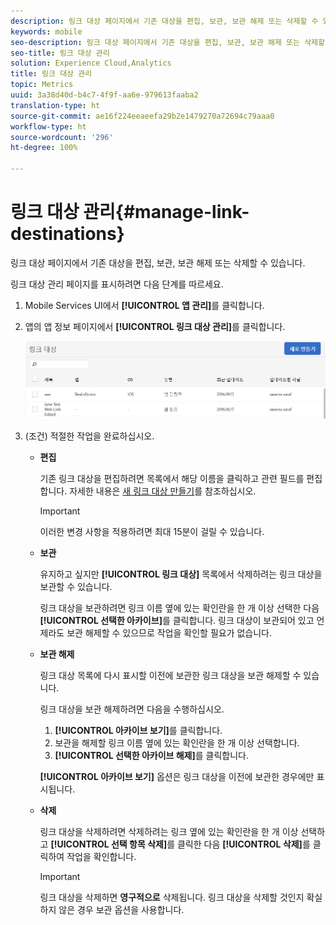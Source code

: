 ```yaml
---
description: 링크 대상 페이지에서 기존 대상을 편집, 보관, 보관 해제 또는 삭제할 수 있습니다.
keywords: mobile
seo-description: 링크 대상 페이지에서 기존 대상을 편집, 보관, 보관 해제 또는 삭제할 수 있습니다.
seo-title: 링크 대상 관리
solution: Experience Cloud,Analytics
title: 링크 대상 관리
topic: Metrics
uuid: 3a38d40d-b4c7-4f9f-aa6e-979613faaba2
translation-type: ht
source-git-commit: ae16f224eeaeefa29b2e1479270a72694c79aaa0
workflow-type: ht
source-wordcount: '296'
ht-degree: 100%

---
```



# 링크 대상 관리{#manage-link-destinations}

링크 대상 페이지에서 기존 대상을 편집, 보관, 보관 해제 또는 삭제할 수 있습니다.

링크 대상 관리 페이지를 표시하려면 다음 단계를 따르세요. 

1. Mobile Services UI에서 **[!UICONTROL 앱 관리]**&#x200B;를 클릭합니다.
1. 앱의 앱 정보 페이지에서 **[!UICONTROL 링크 대상 관리]**&#x200B;를 클릭합니다.

   ![링크 대상](assets/link_destinations_list.png)

1. (조건) 적절한 작업을 완료하십시오. 

   * **편집**

      기존 링크 대상을 편집하려면 목록에서 해당 이름을 클릭하고 관련 필드를 편집합니다. 자세한 내용은 [새 링크 대상 만들기](/help/using/acquisition-main/c-manage-link-destinations/t-create-new-app-deep-link-destination.md)를 참조하십시오.

      >[!IMPORTANT]
      >
      >이러한 변경 사항을 적용하려면 최대 15분이 걸릴 수 있습니다.

   * **보관**

      유지하고 싶지만 **[!UICONTROL 링크 대상]** 목록에서 삭제하려는 링크 대상을 보관할 수 있습니다.

      링크 대상을 보관하려면 링크 이름 옆에 있는 확인란을 한 개 이상 선택한 다음 **[!UICONTROL 선택한 아카이브]**&#x200B;를 클릭합니다. 링크 대상이 보관되어 있고 언제라도 보관 해제할 수 있으므로 작업을 확인할 필요가 없습니다.

   * **보관 해제**

      링크 대상 목록에 다시 표시할 이전에 보관한 링크 대상을 보관 해제할 수 있습니다.

      링크 대상을 보관 해제하려면 다음을 수행하십시오.

      1. **[!UICONTROL 아카이브 보기]**&#x200B;를 클릭합니다.
      1. 보관을 해제할 링크 이름 옆에 있는 확인란을 한 개 이상 선택합니다.
      1. **[!UICONTROL 선택한 아카이브 해제]**&#x200B;를 클릭합니다.

      **[!UICONTROL 아카이브 보기]** 옵션은 링크 대상을 이전에 보관한 경우에만 표시됩니다.

   * **삭제**

      링크 대상을 삭제하려면 삭제하려는 링크 옆에 있는 확인란을 한 개 이상 선택하고 **[!UICONTROL 선택 항목 삭제]**&#x200B;를 클릭한 다음 **[!UICONTROL 삭제]**&#x200B;를 클릭하여 작업을 확인합니다.

      >[!IMPORTANT]
      >
      >링크 대상을 삭제하면 **영구적으로** 삭제됩니다. 링크 대상을 삭제할 것인지 확실하지 않은 경우 보관 옵션을 사용합니다.



